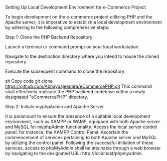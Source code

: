 Setting Up Local Development Environment for e-Commerce Project

To begin development on the e-commerce project utilizing PHP and the Apache server, it is imperative to establish a local development environment by adhering to the following comprehensive steps:

Step 1: Clone the PHP Backend Repository

Launch a terminal or command prompt on your local workstation.

Navigate to the destination directory where you intend to house the cloned repository.

Execute the subsequent command to clone the repository:

sh
Copy code
git clone https://github.com/Abhaygajeepara/eCommercePHP.git
This command shall effectively replicate the PHP backend codebase within a newly designated "eCommercePHP" directory.

Step 2: Initiate myphpAdmin and Apache Server

It is paramount to ensure the presence of a suitable local development environment, such as XAMPP or WAMP, equipped with both Apache server and MySQL for myphpAdmin functionality.
Access the local server control panel, for instance, the XAMPP Control Panel.
Ascertain the commencement of services pertaining to both Apache server and MySQL by utilizing the control panel.
Following the successful initiation of these services, access to phpMyAdmin shall be attainable through a web browser by navigating to the designated URL: http://localhost/phpmyadmin.
